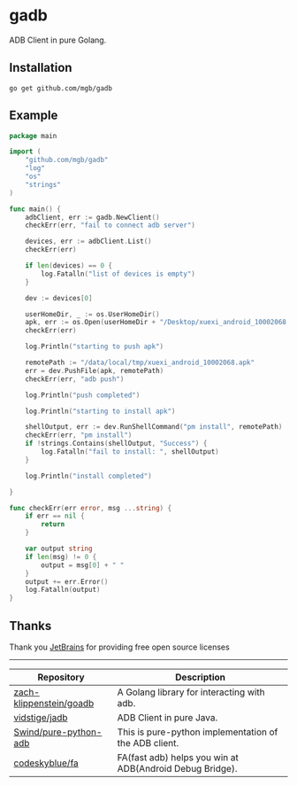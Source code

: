 # gadb
ADB Client in pure Golang.

## Installation
```shell script
go get github.com/mgb/gadb
```

## Example
```go
package main

import (
	"github.com/mgb/gadb"
	"log"
	"os"
	"strings"
)

func main() {
	adbClient, err := gadb.NewClient()
	checkErr(err, "fail to connect adb server")

	devices, err := adbClient.List()
	checkErr(err)

	if len(devices) == 0 {
		log.Fatalln("list of devices is empty")
	}

	dev := devices[0]

	userHomeDir, _ := os.UserHomeDir()
	apk, err := os.Open(userHomeDir + "/Desktop/xuexi_android_10002068.apk")
	checkErr(err)

	log.Println("starting to push apk")

	remotePath := "/data/local/tmp/xuexi_android_10002068.apk"
	err = dev.PushFile(apk, remotePath)
	checkErr(err, "adb push")

	log.Println("push completed")

	log.Println("starting to install apk")

	shellOutput, err := dev.RunShellCommand("pm install", remotePath)
	checkErr(err, "pm install")
	if !strings.Contains(shellOutput, "Success") {
		log.Fatalln("fail to install: ", shellOutput)
	}

	log.Println("install completed")

}

func checkErr(err error, msg ...string) {
	if err == nil {
		return
	}

	var output string
	if len(msg) != 0 {
		output = msg[0] + " "
	}
	output += err.Error()
	log.Fatalln(output)
}

```

## Thanks

Thank you [JetBrains](https://www.jetbrains.com/?from=gwda) for providing free open source licenses

---

Repository|Description
---|---
[zach-klippenstein/goadb](https://github.com/zach-klippenstein/goadb)|A Golang library for interacting with adb.
[vidstige/jadb](https://github.com/vidstige/jadb)|ADB Client in pure Java.
[Swind/pure-python-adb](https://github.com/Swind/pure-python-adb)|This is pure-python implementation of the ADB client.
[codeskyblue/fa](https://github.com/codeskyblue/fa)|FA(fast adb) helps you win at ADB(Android Debug Bridge).

